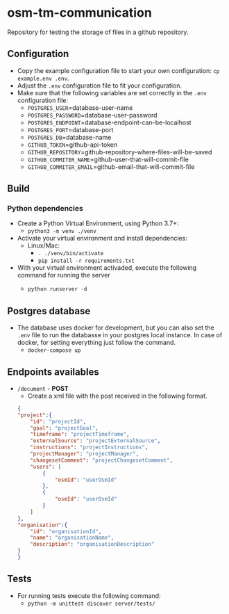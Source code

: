 # osm-tm-communication

Repository for testing the storage of files in a github repository.

## Configuration

* Copy the example configuration file to start your own configuration: `cp example.env .env`.
* Adjust the `.env` configuration file to fit your configuration.
* Make sure that the following variables are set correctly in the `.env` configuration file:
  - `POSTGRES_USER`=database-user-name
  - `POSTGRES_PASSWORD`=database-user-password
  - `POSTGRES_ENDPOINT`=database-endpoint-can-be-localhost
  - `POSTGRES_PORT`=database-port
  - `POSTGRES_DB`=database-name
  - `GITHUB_TOKEN`=github-api-token
  - `GITHUB_REPOSITORY`=github-repository-where-files-will-be-saved
  - `GITHUB_COMMITER_NAME`=github-user-that-will-commit-file
  - `GITHUB_COMMITER_EMAIL`=github-email-that-will-commit-file

## Build

### Python dependencies

* Create a Python Virtual Environment, using Python 3.7+:
    * ```python3 -m venv ./venv```
* Activate your virtual environment and install dependencies:
    * Linux/Mac:
        * ```. ./venv/bin/activate```
        * ```pip install -r requirements.txt```
* With your virtual environment activaded, execute the following command for running the server
    * ```py
      python runserver -d
      ```

## Postgres database

* The database uses docker for development, but you can also set the `.env` file to run the databasse in your postgres local instance. In case of docker, for setting everything just follow the command.
    * `docker-compose up`

## Endpoints availables

* `/document` - **POST**
    * Create a xml file with the post received in the following format.
    ```json
    {
	"project":{
		"id": "projectId",
		"goal": "projectGoal",
		"timeframe": "projectTimeframe",
		"externalSource": "projectExternalSource",
		"instructions": "projectInstructions",
		"projectManager": "projectManager",
	    "changesetComment": "projectChangesetComment",
		"users": [
			{
				"osmId": "userOsmId"
			},
			{
				"osmId": "userOsmId"
			}
		]
	},
	"organisation":{
		"id": "organisationId",
		"name": "organisationName",
        "description": "organisationDescription"
	}
    }
    ```

## Tests

* For running tests execute the following command:
    * `python -m unittest discover server/tests/`